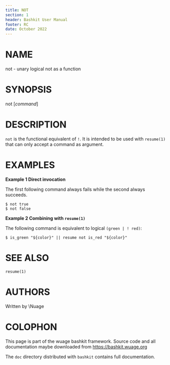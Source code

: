 ```yaml
---
title: NOT
section: 1
header: Bashkit User Manual
footer: RC
date: October 2022
---
```


# NAME

not - unary logical not as a function

# SYNOPSIS

not [*command*]

# DESCRIPTION

`not` is the functional equivalent of `!`. It is intended to be used with
`resume(1)` that can only accept a command as argument.

# EXAMPLES

  **Example 1 Direct invocation**

  The first following command always fails while the second always succeeds.

    $ not true
    $ not false

  **Example 2 Combining with `resume(1)`**

  The following command is equivalent to logical `(green | ! red)`:

    $ is_green "${color}" || resume not is_red "${color}"

# SEE ALSO

`resume(1)`

# AUTHORS
Written by \\Nuage

# COLOPHON
This page is part of the wuage bashkit framework. Source code and all
documentation maybe downloaded from <https://bashkit.wuage.org>

The `doc` directory distributed with `bashkit` contains full documentation.
